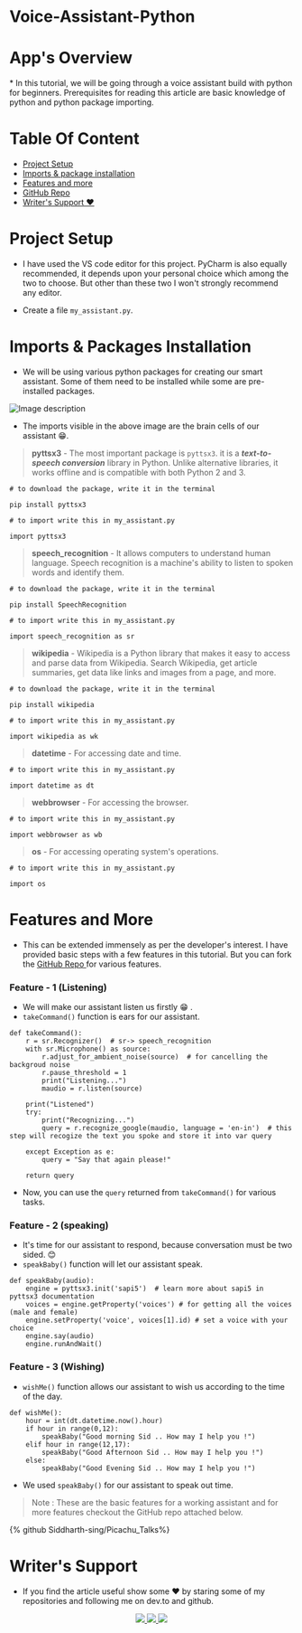 # Voice-Assistant-Python
# App's Overview 
<p>
* In this tutorial, we will be going through a voice assistant build with python for beginners. Prerequisites for reading this article are basic knowledge of python and python package importing.
<p> 

# Table Of Content

- [Project Setup ](#setup)
- [Imports & package installation](#imports)
- [Features and more](#features)
- [GitHub Repo ](#github)
- [Writer's Support ❤️](#support)

<a name="setup"></a>
# Project Setup
* I have used the VS code editor for this project. PyCharm is also equally recommended, it depends upon your personal choice which among the two to choose. But other than these two I won't strongly recommend any editor.

* Create a file `my_assistant.py`.

<a name="imports"></a>
# Imports & Packages Installation

* We will be using various python packages for creating our smart assistant. Some of them need to be installed while some are pre-installed packages.

![Image description](https://dev-to-uploads.s3.amazonaws.com/uploads/articles/sb57gsww29d71p634yrd.png)  

* The imports visible in the above image are the brain cells of our assistant 😁. 

>**pyttsx3** - The most important package is `pyttsx3`.
 it is a **_text-to-speech conversion_** library in Python. Unlike alternative libraries, it works offline and is compatible with both Python 2 and 3.

```
# to download the package, write it in the terminal

pip install pyttsx3

# to import write this in my_assistant.py

import pyttsx3 

```

>**speech_recognition** - It allows computers to understand human language. Speech recognition is a machine's ability to listen to spoken words and identify them.
```
# to download the package, write it in the terminal

pip install SpeechRecognition

# to import write this in my_assistant.py

import speech_recognition as sr 
```
>**wikipedia** - Wikipedia is a Python library that makes it easy to access and parse data from Wikipedia. Search Wikipedia, get article summaries, get data like links and images from a page, and more.

```
# to download the package, write it in the terminal

pip install wikipedia

# to import write this in my_assistant.py

import wikipedia as wk 
```

>**datetime** - For accessing date and time.
```
# to import write this in my_assistant.py

import datetime as dt
```
>**webbrowser** - For accessing the browser.
```
# to import write this in my_assistant.py

import webbrowser as wb
```
>**os** - For accessing operating system's operations.
```
# to import write this in my_assistant.py

import os
```

<a name="features"></a>
# Features and More

* This can be extended immensely as per the developer's interest. I have provided basic steps with a few features in this tutorial. But you can fork the [GitHub Repo ](#github) for various features.

### Feature - 1 (Listening) 
* We will make our assistant listen us firstly 😁 .
* `takeCommand()` function is ears for our assistant.

```
def takeCommand():
    r = sr.Recognizer()  # sr-> speech_recognition
    with sr.Microphone() as source:
        r.adjust_for_ambient_noise(source)  # for cancelling the backgroud noise 
        r.pause_threshold = 1
        print("Listening...")
        maudio = r.listen(source)
       
    print("Listened")   
    try: 
        print("Recognizing...")
        query = r.recognize_google(maudio, language = 'en-in')  # this step will recogize the text you spoke and store it into var query
         
    except Exception as e:
        query = "Say that again please!"

    return query        
```
* Now, you can use the `query` returned from `takeCommand()` for various tasks.


### Feature - 2 (speaking)

* It's time for our assistant to respond, because conversation must be two sided. 😊
* `speakBaby()` function will let our assistant speak.
```
def speakBaby(audio):
    engine = pyttsx3.init('sapi5')  # learn more about sapi5 in pyttsx3 documentation 
    voices = engine.getProperty('voices') # for getting all the voices (male and female)
    engine.setProperty('voice', voices[1].id) # set a voice with your choice
    engine.say(audio)
    engine.runAndWait()

```

### Feature - 3 (Wishing)
* `wishMe()` function allows our assistant to wish us according to the time of the day.

```
def wishMe():
    hour = int(dt.datetime.now().hour)
    if hour in range(0,12):
        speakBaby("Good morning Sid .. How may I help you !")
    elif hour in range(12,17):
        speakBaby("Good Afternoon Sid .. How may I help you !")
    else:
        speakBaby("Good Evening Sid .. How may I help you !")        
```
* We used `speakBaby()` for our assistant to speak out time.

> Note : These are the basic features for a working assistant and for more features checkout the GitHub repo attached below. 

<a name="github"></a>
{% github Siddharth-sing/Picachu_Talks%} 

<a name="support"></a> 
# Writer's Support
* If you find the article useful show some ❤️ by staring some of my repositories and following me on dev.to and github.
 <div>
  <p align="middle">
  <a href="https://www.linkedin.com/in/siddharth-singh-baghel-912866190/">
  <img src="https://img.shields.io/badge/LinkedIn-0077B5?style=for-the-badge&logo=linkedin&logoColor=white">
  </a>
  <a href="https://github.com/Siddharth-sing">
  <img src="https://img.shields.io/badge/GitHub-100000?style=for-the-badge&logo=github&logoColor=white">
  </a>
  <a href="https://dev.to/siddharthsing">
  <img src="https://img.shields.io/badge/dev.to-0A0A0A?style=for-the-badge&logo=dev.to&logoColor=white">
  </a>


 


